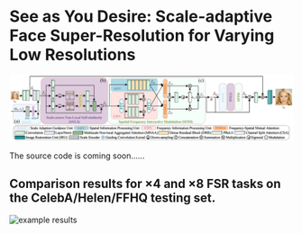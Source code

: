 # See as You Desire: Scale-adaptive Face Super-Resolution for Varying Low Resolutions

![architecture](Imgs/SAFNet.png)

The source code is coming soon……

## Comparison results for ×4 and ×8 FSR tasks on the CelebA/Helen/FFHQ testing set.

![example results](Imgs/visual.png)


